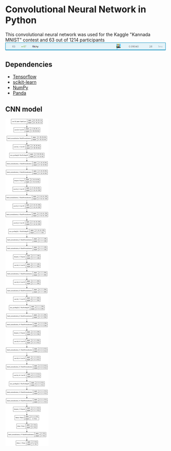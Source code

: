 # Convolutional Neural Network in Python
This convolutional neural network was used for the Kaggle "Kannada MNIST" contest and 63 out of 1214 participants
![](result_img/result.png)

## Dependencies
* [Tensorflow](https://www.tensorflow.org/)
* [scikit-learn](https://scikit-learn.org/stable/)
* [NumPy](https://numpy.org/)
* [Panda](https://pandas.pydata.org/)

## CNN model
![](model_img/cnn_model.png)
